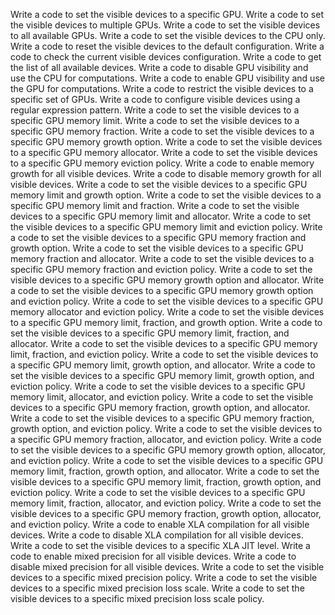 Write a code to set the visible devices to a specific GPU.
Write a code to set the visible devices to multiple GPUs.
Write a code to set the visible devices to all available GPUs.
Write a code to set the visible devices to the CPU only.
Write a code to reset the visible devices to the default configuration.
Write a code to check the current visible devices configuration.
Write a code to get the list of all available devices.
Write a code to disable GPU visibility and use the CPU for computations.
Write a code to enable GPU visibility and use the GPU for computations.
Write a code to restrict the visible devices to a specific set of GPUs.
Write a code to configure visible devices using a regular expression pattern.
Write a code to set the visible devices to a specific GPU memory limit.
Write a code to set the visible devices to a specific GPU memory fraction.
Write a code to set the visible devices to a specific GPU memory growth option.
Write a code to set the visible devices to a specific GPU memory allocator.
Write a code to set the visible devices to a specific GPU memory eviction policy.
Write a code to enable memory growth for all visible devices.
Write a code to disable memory growth for all visible devices.
Write a code to set the visible devices to a specific GPU memory limit and growth option.
Write a code to set the visible devices to a specific GPU memory limit and fraction.
Write a code to set the visible devices to a specific GPU memory limit and allocator.
Write a code to set the visible devices to a specific GPU memory limit and eviction policy.
Write a code to set the visible devices to a specific GPU memory fraction and growth option.
Write a code to set the visible devices to a specific GPU memory fraction and allocator.
Write a code to set the visible devices to a specific GPU memory fraction and eviction policy.
Write a code to set the visible devices to a specific GPU memory growth option and allocator.
Write a code to set the visible devices to a specific GPU memory growth option and eviction policy.
Write a code to set the visible devices to a specific GPU memory allocator and eviction policy.
Write a code to set the visible devices to a specific GPU memory limit, fraction, and growth option.
Write a code to set the visible devices to a specific GPU memory limit, fraction, and allocator.
Write a code to set the visible devices to a specific GPU memory limit, fraction, and eviction policy.
Write a code to set the visible devices to a specific GPU memory limit, growth option, and allocator.
Write a code to set the visible devices to a specific GPU memory limit, growth option, and eviction policy.
Write a code to set the visible devices to a specific GPU memory limit, allocator, and eviction policy.
Write a code to set the visible devices to a specific GPU memory fraction, growth option, and allocator.
Write a code to set the visible devices to a specific GPU memory fraction, growth option, and eviction policy.
Write a code to set the visible devices to a specific GPU memory fraction, allocator, and eviction policy.
Write a code to set the visible devices to a specific GPU memory growth option, allocator, and eviction policy.
Write a code to set the visible devices to a specific GPU memory limit, fraction, growth option, and allocator.
Write a code to set the visible devices to a specific GPU memory limit, fraction, growth option, and eviction policy.
Write a code to set the visible devices to a specific GPU memory limit, fraction, allocator, and eviction policy.
Write a code to set the visible devices to a specific GPU memory fraction, growth option, allocator, and eviction policy.
Write a code to enable XLA compilation for all visible devices.
Write a code to disable XLA compilation for all visible devices.
Write a code to set the visible devices to a specific XLA JIT level.
Write a code to enable mixed precision for all visible devices.
Write a code to disable mixed precision for all visible devices.
Write a code to set the visible devices to a specific mixed precision policy.
Write a code to set the visible devices to a specific mixed precision loss scale.
Write a code to set the visible devices to a specific mixed precision loss scale policy.